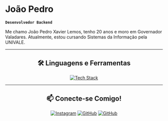 # João Pedro

**`Desenvolvedor Backend`**

Me chamo João Pedro Xavier Lemos, tenho 20 anos e moro em Governador Valadares. Atualmente, estou cursando Sistemas da Informação pela UNIVALE.

---

<h2 align="center">🛠️ Linguagens e Ferramentas</h2>

<p align="center">
  <a href="https://skillicons.dev">
    <img src="https://skillicons.dev/icons?i=html,css,javascript,python,django,mysql,git" alt="Tech Stack"/>
  </a>
</p>

---

<h2 align="center">📫 Conecte-se Comigo!</h2>

<div align = "center">

[![Instagram](https://img.shields.io/badge/Instagram-E4405F?style=for-the-badge&logo=instagram&logoColor=white)](https://www.instagram.com/joaopedroxavierl/)
[![GitHub](https://img.shields.io/badge/GitHub-100000?style=for-the-badge&logo=github&logoColor=white)](https://github.com/Lemoswayne?tab=overview&from=2023-03-01&to=2023-03-07)
[![GitHub](https://img.shields.io/badge/LinkedIn-0077B5?style=for-the-badge&logo=linkedin&logoColor=white)](https://www.linkedin.com/in/joão-pedro-xavier-lemos-3396a427b/)

<div align = "center">
